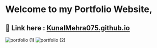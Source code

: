# Welcome to my Portfolio Website,
🔵 Link here :  <a href="https://kunalmehra075.github.io/">KunalMehra075.github.io </a>
---
![portfolio (1)](https://user-images.githubusercontent.com/112753481/221473437-ff140334-e013-44f7-91d0-6f4a9ee30ebc.jpg)
![portfolio (2)](https://user-images.githubusercontent.com/112753481/221473441-a786c7ee-e00e-42fb-8f93-a81ef09f04bd.jpg)
